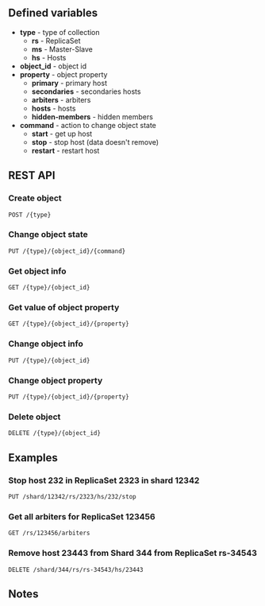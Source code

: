 ## Defined variables ##
+ **type** - type of collection
  + **rs** - ReplicaSet
  + **ms** - Master-Slave
  + **hs** - Hosts
+ **object_id** - object id
+ **property**  - object property
  + **primary**        - primary host
  + **secondaries**    - secondaries hosts
  + **arbiters**       - arbiters
  + **hosts**          - hosts
  + **hidden-members** - hidden members
+ **command**   - action to change object state
  + **start**   - get up host
  + **stop**    - stop host (data doesn't remove)
  + **restart** - restart host


## REST API ##

### Create object ###
    POST /{type}

### Change object state ##
    PUT /{type}/{object_id}/{command}

### Get object info ##
    GET /{type}/{object_id}

### Get value of object property ###
    GET /{type}/{object_id}/{property}

### Change object info ###
    PUT /{type}/{object_id}

### Change object property ###
    PUT /{type}/{object_id}/{property}

### Delete object ###
    DELETE /{type}/{object_id}


## Examples ##


### Stop host 232 in ReplicaSet 2323 in shard 12342 ###
    PUT /shard/12342/rs/2323/hs/232/stop


### Get all arbiters for ReplicaSet 123456
    GET /rs/123456/arbiters


### Remove host 23443 from Shard 344 from ReplicaSet rs-34543
    DELETE /shard/344/rs/rs-34543/hs/23443


## Notes ##
